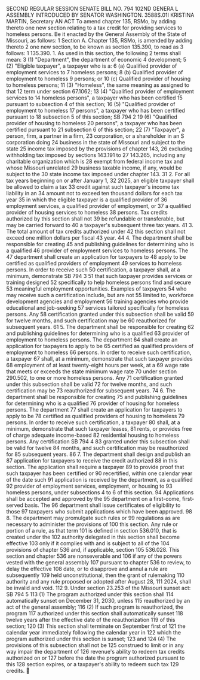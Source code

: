 SECOND REGULAR SESSION
SENATE BILL NO. 794
102ND GENERA L ASSEMBLY
INTRODUCED BY SENATOR WASHINGTON.
3588S.01I KRISTINA MARTIN, Secretary
AN ACT
To amend chapter 135, RSMo, by adding thereto one new section relating to a tax credit for
providing services to homeless persons.
Be it enacted by the General Assembly of the State of Missouri, as follows:
1 Section A. Chapter 135, RSMo, is amended by adding thereto
2 one new section, to be known as section 135.390, to read as
3 follows:
1 135.390. 1. As used in this section, the following
2 terms shall mean:
3 (1) "Department", the department of economic
4 development;
5 (2) "Eligible taxpayer", a taxpayer who is a:
6 (a) Qualified provider of employment services to
7 homeless persons;
8 (b) Qualified provider of employment to homeless
9 persons; or
10 (c) Qualified provider of housing to homeless persons;
11 (3) "Homeless", the same meaning as assigned to that
12 term under section 67.1062;
13 (4) "Qualified provider of employment services to
14 homeless persons", a taxpayer who has been certified
15 pursuant to subsection 4 of this section;
16 (5) "Qualified provider of employment to homeless
17 persons", a taxpayer who has been certified pursuant to
18 subsection 5 of this section;
SB 794 2
19 (6) "Qualified provider of housing to homeless
20 persons", a taxpayer who has been certified pursuant to
21 subsection 6 of this section;
22 (7) "Taxpayer", a person, firm, a partner in a firm,
23 corporation, or a shareholder in an S corporation doing
24 business in the state of Missouri and subject to the state
25 income tax imposed by the provisions of chapter 143,
26 excluding withholding tax imposed by sections 143.191 to
27 143.265, including any charitable organization which is
28 exempt from federal income tax and whose Missouri unrelated
29 business taxable income, if any, would be subject to the
30 state income tax imposed under chapter 143.
31 2. For all tax years beginning on or after January 1,
32 2025, an eligible taxpayer shall be allowed to claim a tax
33 credit against such taxpayer's income tax liability in an
34 amount not to exceed ten thousand dollars for each tax year
35 in which the eligible taxpayer is a qualified provider of
36 employment services, a qualified provider of employment, or
37 a qualified provider of housing services to homeless
38 persons. Tax credits authorized by this section shall not
39 be refundable or transferable, but may be carried forward to
40 a taxpayer's subsequent three tax years.
41 3. The total amount of tax credits authorized under
42 this section shall not exceed one million dollars per fiscal
43 year.
44 4. The department shall be responsible for creating
45 and publishing guidelines for determining who is a qualified
46 provider of employment services to homeless persons. The
47 department shall create an application for taxpayers to
48 apply to be certified as qualified providers of employment
49 services to homeless persons. In order to receive such
50 certification, a taxpayer shall, at a minimum, demonstrate
SB 794 3
51 that such taxpayer provides services or training designed
52 specifically to help homeless persons find and secure
53 meaningful employment opportunities. Examples of taxpayers
54 who may receive such a certification include, but are not
55 limited to, workforce development agencies and employment
56 training agencies who provide educational and job-seeking
57 services tailored specifically for homeless persons. Any
58 certification granted under this subsection shall be valid
59 for twelve months, and such certification may be
60 reauthorized for subsequent years.
61 5. The department shall be responsible for creating
62 and publishing guidelines for determining who is a qualified
63 provider of employment to homeless persons. The department
64 shall create an application for taxpayers to apply to be
65 certified as qualified providers of employment to homeless
66 persons. In order to receive such certification, a taxpayer
67 shall, at a minimum, demonstrate that such taxpayer provides
68 employment of at least twenty-eight hours per week, at a
69 wage rate that meets or exceeds the state minimum wage rate
70 under section 290.502, to one or more homeless persons. Any
71 certification granted under this subsection shall be valid
72 for twelve months, and such certification may be
73 reauthorized for subsequent years.
74 6. The department shall be responsible for creating
75 and publishing guidelines for determining who is a qualified
76 provider of housing for homeless persons. The department
77 shall create an application for taxpayers to apply to be
78 certified as qualified providers of housing to homeless
79 persons. In order to receive such certification, a taxpayer
80 shall, at a minimum, demonstrate that such taxpayer leases,
81 rents, or provides free of charge adequate income-based
82 residential housing to homeless persons. Any certification
SB 794 4
83 granted under this subsection shall be valid for twelve
84 months, and such certification may be reauthorized for
85 subsequent years.
86 7. The department shall design and publish an
87 application for taxpayers to receive the credit authorized
88 in this section. The application shall require a taxpayer
89 to provide proof that such taxpayer has been certified or
90 recertified, within one calendar year of the date such
91 application is received by the department, as a qualified
92 provider of employment services, employment, or housing to
93 homeless persons, under subsections 4 to 6 of this section.
94 Applications shall be accepted and approved by the
95 department on a first-come, first-served basis. The
96 department shall issue certificates of eligibility to those
97 taxpayers who submit applications which have been approved.
98 8. The department may promulgate such rules or
99 regulations as are necessary to administer the provisions of
100 this section. Any rule or portion of a rule, as that term
101 is defined in section 536.010, that is created under the
102 authority delegated in this section shall become effective
103 only if it complies with and is subject to all of the
104 provisions of chapter 536 and, if applicable, section
105 536.028. This section and chapter 536 are nonseverable and
106 if any of the powers vested with the general assembly
107 pursuant to chapter 536 to review, to delay the effective
108 date, or to disapprove and annul a rule are subsequently
109 held unconstitutional, then the grant of rulemaking
110 authority and any rule proposed or adopted after August 28,
111 2024, shall be invalid and void.
112 9. Under section 23.253 of the Missouri sunset act:
SB 794 5
113 (1) The program authorized under this section shall
114 automatically sunset on December 31, 2030, unless
115 reauthorized by an act of the general assembly;
116 (2) If such program is reauthorized, the program
117 authorized under this section shall automatically sunset
118 twelve years after the effective date of the reauthorization
119 of this section;
120 (3) This section shall terminate on September first of
121 the calendar year immediately following the calendar year in
122 which the program authorized under this section is sunset;
123 and
124 (4) The provisions of this subsection shall not be
125 construed to limit or in any way impair the department of
126 revenue's ability to redeem tax credits authorized on or
127 before the date the program authorized pursuant to this
128 section expires, or a taxpayer's ability to redeem such tax
129 credits.
